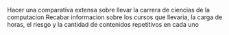 Hacer una comparativa extensa sobre llevar la carrera de ciencias de la computacion
Recabar informacion sobre los cursos que llevaria, la carga de horas, el riesgo y la cantidad de contenidos repetitivos en cada uno
